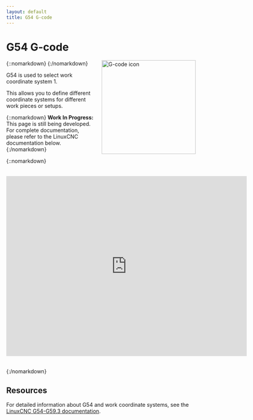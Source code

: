 ```yaml
---
layout: default
title: G54 G-code
---
```


# G54 G-code

{::nomarkdown}
<a href="images/gcode.png">
  <img src="images/gcode.png" alt="G-code icon" width="250" height="250" style="float: right; margin-left: 1rem;"/>
</a>
{:/nomarkdown}

G54 is used to select work coordinate system 1.

This allows you to define different coordinate systems for different work pieces or setups.

{::nomarkdown}
<sl-alert variant="warning" open>
  <sl-icon slot="icon" name="exclamation-triangle"></sl-icon>
  <strong>Work In Progress:</strong> This page is still being developed. For complete documentation, please refer to the LinuxCNC documentation below.
</sl-alert>
{:/nomarkdown}

{::nomarkdown}
<div style="text-align: center; margin: 2rem auto;">
  <iframe width="640" height="480" src="https://www.youtube.com/embed/BiuD6li6h8A" frameborder="0" allow="autoplay; encrypted-media" allowfullscreen></iframe>
</div>
{:/nomarkdown}

## Resources

For detailed information about G54 and work coordinate systems, see the [LinuxCNC G54-G59.3 documentation](http://linuxcnc.org/docs/html/gcode/g-code.html#gcode:g54-g59.3).
